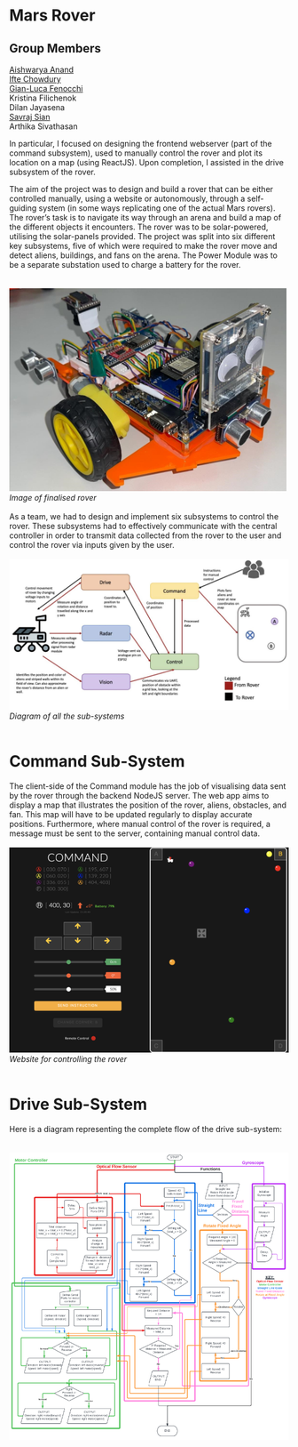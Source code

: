# Mars Rover

## Group Members
[Aishwarya Anand](https://github.com/aa2620)  
[Ifte Chowdury](https://github.com/ifte-c)  
[Gian-Luca Fenocchi](https://github.com/spacebod)  
Kristina Filichenok  
Dilan Jayasena  
[Savraj Sian](https://github.com/SavrajSian)  
Arthika Sivathasan

  
  
  
In particular, I focused on designing the frontend webserver (part of the command subsystem), used to manually control the rover and plot its location on a map (using ReactJS). Upon completion, I assisted in the drive subsystem of the rover.


The aim of the project was to design and build a rover that can be either controlled manually, using a 
website or autonomously, through a self-guiding system (in some ways replicating one of the actual 
Mars rovers). The rover’s task is to navigate its way through an arena and build a map of the different 
objects it encounters. The rover was to be solar-powered, utilising the solar-panels provided. The 
project was split into six different key subsystems, five of which were required to make the rover 
move and detect aliens, buildings, and fans on the arena. The Power Module was to be a separate 
substation used to charge a battery for the rover.  
<br/>
<br/>
<img src="Images/roverImg.jpg" width=500>  
<em>Image of finalised rover</em>
<br/>
<br/>
As a team, we had to design and implement six subsystems to control the rover. These subsystems had 
to effectively communicate with the central controller in order to transmit data collected from the rover 
to the user and control the rover via inputs given by the user.
<br/>
<br/>
<img src="Images/modules.jpg">
<em>Diagram of all the sub-systems</em>
<br/>
<br/>
# Command Sub-System
The client-side of the Command module has the job of visualising data sent by the rover through the 
backend NodeJS server. The web app aims to display a map that illustrates the position of the rover, 
aliens, obstacles, and fan. This map will have to be 
updated regularly to display accurate positions. 
Furthermore, where manual control of the rover is 
required, a message must be sent to the server, 
containing manual control data.
<br/>
<br/>
<img src="Images/CommandImg.png">  
<em>Website for controlling the rover</em>
<br/>
<br/>
# Drive Sub-System
Here is a diagram representing the complete flow of the drive sub-system:  
<br/>
<br/>
<img src="Images/flowDiagram.png">  
<br/>
<br/>
